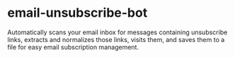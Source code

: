 # email-unsubscribe-bot
Automatically scans your email inbox for messages containing unsubscribe links, extracts and normalizes those links, visits them, and saves them to a file for easy email subscription management.
